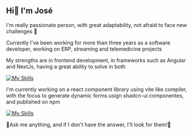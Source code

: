 ## Hi👋 I'm José

I'm really passionate person, with great adaptability, not afraid to face new challenges 🌱

Currently I've been working for more than three years as a software developer, working on ERP, streaming and telemedicine projects

My strengths are in frontend development, in frameworks such as Angular and NextJs, having a great ability to solve in both

[![My Skills](https://skillicons.dev/icons?i=ts,angular,nextjs,tailwind)](https://skillicons.dev)

I'm currently working on a react component library using vite like compiler, with the focus to generate dynamic forms usign shadcn-ui componentes, and published on npm

 [![My Skills](https://skillicons.dev/icons?i=react,vite,npm)](https://skillicons.dev)

💬Ask me anything, and if I don't have the answer, I'll look for them!🔭
<!--
**josepita0/josepita0** is a ✨ _special_ ✨ repository because its `README.md` (this file) appears on your GitHub profile.

Here are some ideas to get you started:

- 🔭 I’m currently working on ...
- 🌱 I’m currently learning ...
- 👯 I’m looking to collaborate on ...
- 🤔 I’m looking for help with ...
- 💬 Ask me about ...
- 📫 How to reach me: ...
- 😄 Pronouns: ...
- ⚡ Fun fact: ...
-->
